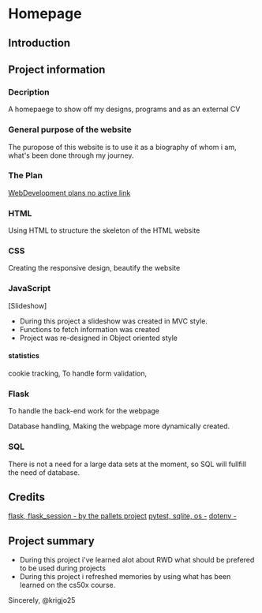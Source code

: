 # Homepage

## Introduction

## Project information

### Decription
A homepaege to show off my designs, programs and as an external CV

### General purpose of the website
The puropose of this website is to use it as a biography of whom i am,  what's been done through my journey.

### The Plan
[WebDevelopment plans no active link]()

### HTML
Using HTML to structure the skeleton of the HTML website

### CSS
Creating the responsive design, beautify the website

### JavaScript

[Slideshow]
- During this project a slideshow was created in MVC style.
-  Functions to fetch information was created
-  Project was re-designed in Object oriented style
  
#### statistics

cookie tracking, 
To handle form validation,

### Flask
To handle the back-end work for the webpage

Database handling,
Making the webpage more dynamically created. 

### SQL
There is not a need for a large data sets at the moment, so SQL will fullfill the need of database.

##  Credits

[flask, flask_session - by the pallets project]()
[pytest, sqlite, os -]()
[dotenv - ]()

## Project summary

-   During this project i've learned alot about RWD what should be prefered to be used during projects
-   During this project i refreshed memories by using what has been learned on the cs50x course.

Sincerely,
@krigjo25

